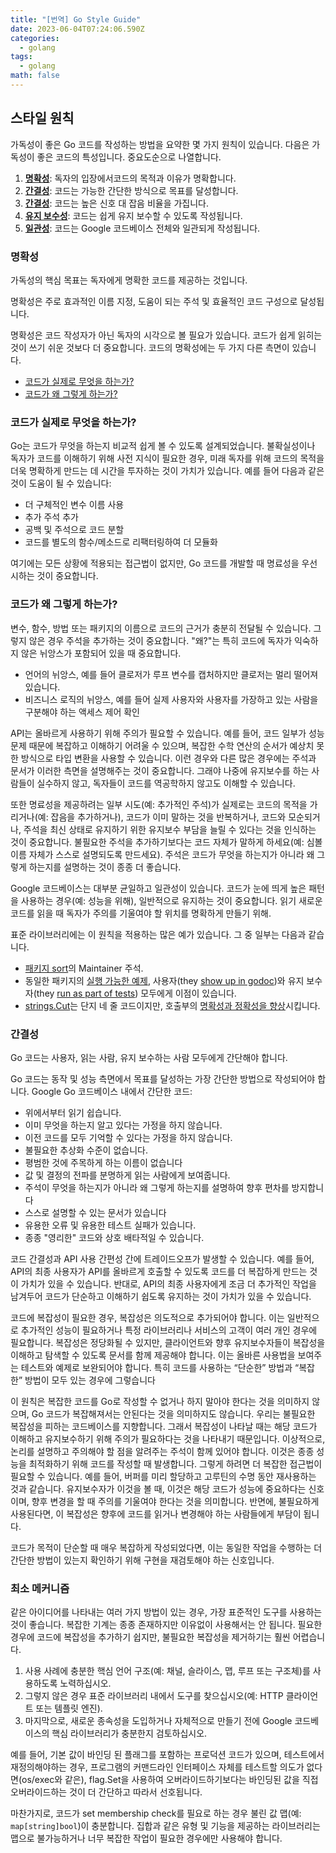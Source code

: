 ```yaml
---
title: "[번역] Go Style Guide"
date: 2023-06-04T07:24:06.590Z
categories:
  - golang
tags:
  - golang
math: false
---
```

## **스타일 원칙**

가독성이 좋은 Go 코드를 작성하는 방법을 요약한 몇 가지 원칙이 있습니다. 다음은 가독성이 좋은 코드의 특성입니다. 중요도순으로 나열합니다.

1. **[명확성](https://google.github.io/styleguide/go/guide#clarity)**: 독자의 입장에서코드의 목적과 이유가 명확합니다.
2. **[간결성](https://google.github.io/styleguide/go/guide#simplicity)**: 코드는 가능한 간단한 방식으로 목표를 달성합니다.
3. **[간결성](https://google.github.io/styleguide/go/guide#concision)**: 코드는 높은 신호 대 잡음 비율을 가집니다.
4. **[유지 보수성](https://google.github.io/styleguide/go/guide#maintainability)**: 코드는 쉽게 유지 보수할 수 있도록 작성됩니다.
5. **[일관성](https://google.github.io/styleguide/go/guide#consistency)**: 코드는 Google 코드베이스 전체와 일관되게 작성됩니다.

### **명확성**

가독성의 핵심 목표는 독자에게 명확한 코드를 제공하는 것입니다.

명확성은 주로 효과적인 이름 지정, 도움이 되는 주석 및 효율적인 코드 구성으로 달성됩니다.

명확성은 코드 작성자가 아닌 독자의 시각으로 볼 필요가 있습니다. 코드가 쉽게 읽히는 것이 쓰기 쉬운 것보다 더 중요합니다. 코드의 명확성에는 두 가지 다른 측면이 있습니다.

* [코드가 실제로 무엇을 하는가?](https://google.github.io/styleguide/go/guide#clarity-purpose)
* [코드가 왜 그렇게 하는가?](https://google.github.io/styleguide/go/guide#clarity-rationale)

### **코드가 실제로 무엇을 하는가?**

Go는 코드가 무엇을 하는지 비교적 쉽게 볼 수 있도록 설계되었습니다. 불확실성이나 독자가 코드를 이해하기 위해 사전 지식이 필요한 경우, 미래 독자를 위해 코드의 목적을 더욱 명확하게 만드는 데 시간을 투자하는 것이 가치가 있습니다. 예를 들어 다음과 같은 것이 도움이 될 수 있습니다:

* 더 구체적인 변수 이름 사용
* 추가 주석 추가
* 공백 및 주석으로 코드 분할
* 코드를 별도의 함수/메소드로 리팩터링하여 더 모듈화

여기에는 모든 상황에 적용되는 접근법이 없지만, Go 코드를 개발할 때 명료성을 우선시하는 것이 중요합니다.

### **코드가 왜 그렇게 하는가?**

변수, 함수, 방법 또는 패키지의 이름으로 코드의 근거가 충분히 전달될 수 있습니다. 그렇지 않은 경우 주석을 추가하는 것이 중요합니다. "왜?"는 특히 코드에 독자가 익숙하지 않은 뉘앙스가 포함되어 있을 때 중요합니다.

* 언어의 뉘앙스, 예를 들어 클로저가 루프 변수를 캡처하지만 클로저는 멀리 떨어져 있습니다.
* 비즈니스 로직의 뉘앙스, 예를 들어 실제 사용자와 사용자를 가장하고 있는 사람을 구분해야 하는 액세스 제어 확인

API는 올바르게 사용하기 위해 주의가 필요할 수 있습니다. 예를 들어, 코드 일부가 성능 문제 때문에 복잡하고 이해하기 어려울 수 있으며, 복잡한 수학 연산의 순서가 예상치 못한 방식으로 타입 변환을 사용할 수 있습니다. 이런 경우와 다른 많은 경우에는 주석과 문서가 이러한 측면을 설명해주는 것이 중요합니다. 그래야 나중에 유지보수를 하는 사람들이 실수하지 않고, 독자들이 코드를 역공학하지 않고도 이해할 수 있습니다.

또한 명료성을 제공하려는 일부 시도(예: 추가적인 주석)가 실제로는 코드의 목적을 가리거나(예: 잡음을 추가하거나), 코드가 이미 말하는 것을 반복하거나, 코드와 모순되거나, 주석을 최신 상태로 유지하기 위한 유지보수 부담을 늘릴 수 있다는 것을 인식하는 것이 중요합니다. 불필요한 주석을 추가하기보다는 코드 자체가 말하게 하세요(예: 심볼 이름 자체가 스스로 설명되도록 만드세요). 주석은 코드가 무엇을 하는지가 아니라 왜 그렇게 하는지를 설명하는 것이 종종 더 좋습니다.

Google 코드베이스는 대부분 균일하고 일관성이 있습니다. 코드가 눈에 띄게 높은 패턴을 사용하는 경우(예: 성능을 위해), 일반적으로 유지하는 것이 중요합니다. 읽기 새로운 코드를 읽을 때 독자가 주의를 기울여야 할 위치를 명확하게 만들기 위해.

표준 라이브러리에는 이 원칙을 적용하는 많은 예가 있습니다. 그 중 일부는 다음과 같습니다.

* [패키지 sort](https://cs.opensource.google/go/go/+/refs/tags/go1.19.2:src/sort/sort.go)의 Maintainer 주석.
* 동일한 패키지의 [실행 가능한 예제](https://cs.opensource.google/go/go/+/refs/tags/go1.19.2:src/sort/example_search_test.go), 사용자(they [show up in godoc](https://pkg.go.dev/sort#pkg-examples))와 유지 보수자(they [run as part of tests](https://google.github.io/styleguide/go/decisions#examples)) 모두에게 이점이 있습니다.
* [strings.Cut](https://pkg.go.dev/strings#Cut)는 단지 네 줄 코드이지만, 호출부의 [명확성과 정확성을 향상](https://github.com/golang/go/issues/46336)시킵니다.

### **간결성**

Go 코드는 사용자, 읽는 사람, 유지 보수하는 사람 모두에게 간단해야 합니다.

Go 코드는 동작 및 성능 측면에서 목표를 달성하는 가장 간단한 방법으로 작성되어야 합니다. Google Go 코드베이스 내에서 간단한 코드:

* 위에서부터 읽기 쉽습니다.
* 이미 무엇을 하는지 알고 있다는 가정을 하지 않습니다.
* 이전 코드를 모두 기억할 수 있다는 가정을 하지 않습니다.
* 불필요한 추상화 수준이 없습니다.
* 평범한 것에 주목하게 하는 이름이 없습니다
* 값 및 결정의 전파를 분명하게 읽는 사람에게 보여줍니다.
* 주석이 무엇을 하는지가 아니라 왜 그렇게 하는지를 설명하여 향후 편차를 방지합니다
* 스스로 설명할 수 있는 문서가 있습니다
* 유용한 오류 및 유용한 테스트 실패가 있습니다.
* 종종 "영리한" 코드와 상호 배타적일 수 있습니다.

코드 간결성과 API 사용 간편성 간에 트레이드오프가 발생할 수 있습니다. 예를 들어, API의 최종 사용자가 API를 올바르게 호출할 수 있도록 코드를 더 복잡하게 만드는 것이 가치가 있을 수 있습니다. 반대로, API의 최종 사용자에게 조금 더 추가적인 작업을 남겨두어 코드가 단순하고 이해하기 쉽도록 유지하는 것이 가치가 있을 수 있습니다.

코드에 복잡성이 필요한 경우, 복잡성은 의도적으로 추가되어야 합니다. 이는 일반적으로 추가적인 성능이 필요하거나 특정 라이브러리나 서비스의 고객이 여러 개인 경우에 필요합니다. 복잡성은 정당화될 수 있지만, 클라이언트와 향후 유지보수자들이 복잡성을 이해하고 탐색할 수 있도록 문서를 함께 제공해야 합니다. 이는 올바른 사용법을 보여주는 테스트와 예제로 보완되어야 합니다. 특히 코드를 사용하는 “단순한” 방법과 “복잡한” 방법이 모두 있는 경우에 그렇습니다

이 원칙은 복잡한 코드를 Go로 작성할 수 없거나 하지 말아야 한다는 것을 의미하지 않으며, Go 코드가 복잡해져서는 안된다는 것을 의미하지도 않습니다. 우리는 불필요한 복잡성을 피하는 코드베이스를 지향합니다. 그래서 복잡성이 나타날 때는 해당 코드가 이해하고 유지보수하기 위해 주의가 필요하다는 것을 나타내기 때문입니다. 이상적으로, 논리를 설명하고 주의해야 할 점을 알려주는 주석이 함께 있어야 합니다. 이것은 종종 성능을 최적화하기 위해 코드를 작성할 때 발생합니다. 그렇게 하려면 더 복잡한 접근법이 필요할 수 있습니다. 예를 들어, 버퍼를 미리 할당하고 고루틴의 수명 동안 재사용하는 것과 같습니다. 유지보수자가 이것을 볼 때, 이것은 해당 코드가 성능에 중요하다는 신호이며, 향후 변경을 할 때 주의를 기울여야 한다는 것을 의미합니다. 반면에, 불필요하게 사용된다면, 이 복잡성은 향후에 코드를 읽거나 변경해야 하는 사람들에게 부담이 됩니다.

코드가 목적이 단순할 때 매우 복잡하게 작성되었다면, 이는 동일한 작업을 수행하는 더 간단한 방법이 있는지 확인하기 위해 구현을 재검토해야 하는 신호입니다.

### 최소 메커니즘

같은 아이디어를 나타내는 여러 가지 방법이 있는 경우, 가장 표준적인 도구를 사용하는 것이 좋습니다. 복잡한 기계는 종종 존재하지만 이유없이 사용해서는 안 됩니다. 필요한 경우에 코드에 복잡성을 추가하기 쉽지만, 불필요한 복잡성을 제거하기는 훨씬 어렵습니다.

1. 사용 사례에 충분한 핵심 언어 구조(예: 채널, 슬라이스, 맵, 루프 또는 구조체)를 사용하도록 노력하십시오.
2. 그렇지 않은 경우 표준 라이브러리 내에서 도구를 찾으십시오(예: HTTP 클라이언트 또는 템플릿 엔진).
3. 마지막으로, 새로운 종속성을 도입하거나 자체적으로 만들기 전에 Google 코드베이스의 핵심 라이브러리가 충분한지 검토하십시오.

예를 들어, 기본 값이 바인딩 된 플래그를 포함하는 프로덕션 코드가 있으며, 테스트에서 재정의해야하는 경우, 프로그램의 커맨드라인 인터페이스 자체를 테스트할 의도가 없다면(os/exec와 같은), flag.Set을 사용하여 오버라이드하기보다는 바인딩된 값을 직접 오버라이드하는 것이 더 간단하고 따라서 선호됩니다.

마찬가지로, 코드가 set membership check를 필요로 하는 경우 불린 값 맵(예: `map[string]bool`)이 충분합니다. 집합과 같은 유형 및 기능을 제공하는 라이브러리는 맵으로 불가능하거나 너무 복잡한 작업이 필요한 경우에만 사용해야 합니다.